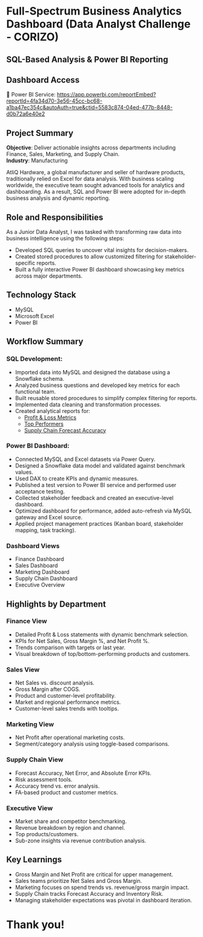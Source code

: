 # Full-Spectrum Business Analytics Dashboard (Data Analyst Challenge - CORIZO)
## SQL-Based Analysis & Power BI Reporting

## Dashboard Access
🔹 Power BI Service: https://app.powerbi.com/reportEmbed?reportId=4fa34d70-3e56-45cc-bc68-a1ba47ec354c&autoAuth=true&ctid=5583c874-04ed-477b-8448-d0b72a6e40e2

## Project Summary
**Objective**: Deliver actionable insights across departments including Finance, Sales, Marketing, and Supply Chain.  
**Industry**: Manufacturing

AtliQ Hardware, a global manufacturer and seller of hardware products, traditionally relied on Excel for data analysis. With business scaling worldwide, the executive team sought advanced tools for analytics and dashboarding. As a result, SQL and Power BI were adopted for in-depth business analysis and dynamic reporting.

## Role and Responsibilities
As a Junior Data Analyst, I was tasked with transforming raw data into business intelligence using the following steps:

- Developed SQL queries to uncover vital insights for decision-makers.
- Created stored procedures to allow customized filtering for stakeholder-specific reports.
- Built a fully interactive Power BI dashboard showcasing key metrics across major departments.

## Technology Stack
- MySQL
- Microsoft Excel
- Power BI

## Workflow Summary
### SQL Development:
- Imported data into MySQL and designed the database using a Snowflake schema.
- Analyzed business questions and developed key metrics for each functional team.
- Built reusable stored procedures to simplify complex filtering for reports.
- Implemented data cleaning and transformation processes.
- Created analytical reports for:
  - [Profit & Loss Metrics](https://github.com/Abhilash17br/Project-Business-Insights-360/blob/main/Sql%20Insights-1%20Advance%20Finance%20Analysis..sql)
  - [Top Performers](https://github.com/Abhilash17br/Project-Business-Insights-360/blob/main/Sql%20Insights-2%20Advance%20Top%20Performer%20Analysis..sql)
  - [Supply Chain Forecast Accuracy](https://github.com/Abhilash17br/Project-Business-Insights-360/blob/main/Sql%20Insights-3%20Advance%20Supply%20Chain%20%20Analysis..sql)

### Power BI Dashboard:
- Connected MySQL and Excel datasets via Power Query.
- Designed a Snowflake data model and validated against benchmark values.
- Used DAX to create KPIs and dynamic measures.
- Published a test version to Power BI service and performed user acceptance testing.
- Collected stakeholder feedback and created an executive-level dashboard.
- Optimized dashboard for performance, added auto-refresh via MySQL gateway and Excel source.
- Applied project management practices (Kanban board, stakeholder mapping, task tracking).

### Dashboard Views
- Finance Dashboard
- Sales Dashboard
- Marketing Dashboard
- Supply Chain Dashboard
- Executive Overview

## Highlights by Department
### Finance View
- Detailed Profit & Loss statements with dynamic benchmark selection.
- KPIs for Net Sales, Gross Margin %, and Net Profit %.
- Trends comparison with targets or last year.
- Visual breakdown of top/bottom-performing products and customers.

### Sales View
- Net Sales vs. discount analysis.
- Gross Margin after COGS.
- Product and customer-level profitability.
- Market and regional performance metrics.
- Customer-level sales trends with tooltips.

### Marketing View
- Net Profit after operational marketing costs.
- Segment/category analysis using toggle-based comparisons.

### Supply Chain View
- Forecast Accuracy, Net Error, and Absolute Error KPIs.
- Risk assessment tools.
- Accuracy trend vs. error analysis.
- FA-based product and customer metrics.

### Executive View
- Market share and competitor benchmarking.
- Revenue breakdown by region and channel.
- Top products/customers.
- Sub-zone insights via revenue contribution analysis.

## Key Learnings
- Gross Margin and Net Profit are critical for upper management.
- Sales teams prioritize Net Sales and Gross Margin.
- Marketing focuses on spend trends vs. revenue/gross margin impact.
- Supply Chain tracks Forecast Accuracy and Inventory Risk.
- Managing stakeholder expectations was pivotal in dashboard iteration.

# Thank you!

